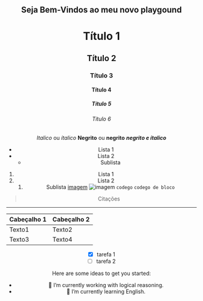 <center><h2>Seja Bem-Vindos ao meu novo playgound</h2>

<!-- Cabeçalhos -->
# Título 1
## Título 2
### Título 3
#### Título 4
##### Título 5
###### Título 6
*Italico* ou _ítalico_
**Negrito** ou __negrito__
___negrito e ítalico___
- Lista 1
- Lista 2
  - Sublista
1. Lista 1
2. Lista 2
   1. Sublista
[imagem](href)
![imagem]()
`codego`
```codego de bloco```
> Citações
----------------------------------
| Cabeçalho 1 | Cabeçalho 2 |
|-------------|-------------|
|  Texto1     |  Texto2     |
|  Texto3     |  Texto4     |

- [X] tarefa 1
- [ ] tarefa 2

Here are some ideas to get you started:

- 🔭 I’m currently working with logical reasoning.
- 🌱 I’m currently learning  English.

